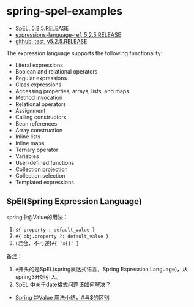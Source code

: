 # spring-spel-examples

+ [SpEL, 5.2.5.RELEASE](https://docs.spring.io/spring/docs/5.2.5.RELEASE/spring-framework-reference/core.html#expressions)
+ [expressions-language-ref, 5.2.5.RELEASE](https://docs.spring.io/spring/docs/5.2.5.RELEASE/spring-framework-reference/core.html#expressions-language-ref)
+ [github, test, v5.2.5.RELEASE](https://github.com/spring-projects/spring-framework/tree/v5.2.5.RELEASE/spring-expression/src/test)

The expression language supports the following functionality:  
- Literal expressions
- Boolean and relational operators
- Regular expressions
- Class expressions
- Accessing properties, arrays, lists, and maps
- Method invocation
- Relational operators
- Assignment
- Calling constructors
- Bean references
- Array construction
- Inline lists
- Inline maps
- Ternary operator
- Variables
- User-defined functions
- Collection projection
- Collection selection
- Templated expressions



## SpEl(Spring Expression Language)
spring中@Value的用法：
 1. `${ property : default_value }`
 2. `#{ obj.property ?: default_value }`
 3. (混合，不可逆)`#{ '${}' }`

备注：  
  1. `#`开头的是SpEL(spring表达式语言，Spring Expression Language)，从spring3开始引入。
  2. SpEL 中关于date格式问题该如何解决？

- [Spring @Value 用法小结，#与$的区别](http://www.cnblogs.com/larryzeal/p/5910149.html)
